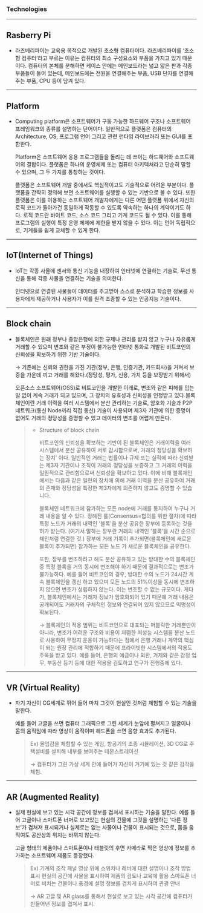 ### Technologies

------

## Rasberry Pi 

- 라즈베리파이는 교육용 목적으로 개발된 초소형 컴퓨터이다.
  라즈베리파이를 ‘초소형 컴퓨터’라고 부르는 이유는 컴퓨터의 최소 구성요소와 
  부품을 가지고 있기 때문이다. 컴퓨터의 본체를 분해하면 케이스 안에는 메인보드라는
  넓고 얇은 판과 각종 부품들이 들어 있는데, 메인보드에는 전원을 연결해주는 부품, 
  USB 단자를 연결해주는 부품, CPU 등이 담겨 있다. 


------

## Platform 

- Computing platform은 소프트웨어가 구동 가능한 하드웨어
  구조나 소프트웨어 프레임워크의 종류를 설명하는 단어이다.
  일반적으로 플랫폼은 컴퓨터의 Architecture, OS, 프로그램 언어
  그리고 관련 런타임 라이브러리 또는 GUI를 포함한다.

  Platform은 소프트웨어 응용 프로그램들을 돌리는 데 쓰이는 
  하드웨어와 소프트웨어의 결합이다. 플랫폼은 하나의 운영체제 또는
  컴퓨터 아키텍쳐라고 단순히 말할 수 있으며, 그 두 가지를 통칭하는 것이다.

  플랫폼은 소프트웨어 개발 중에서도 핵심적이고도 기술적으로 어려운 부분이다. 
  플랫폼을 간략히 정의해 보면 소프트웨어를 실행할 수 있는 기반으로 볼 수 있다. 
  또한 플랫폼은 이를 이용하는 소프트웨어 개발자에게는 다른 어떤 플랫폼 위에서
  자신의 로직 코드가 돌아가건 동일하게 작동할 수 있도록 약속하는 하나의 계약이기도 하다. 
  로직 코드란 바이트 코드, 소스 코드 그리고 기계 코드도 될 수 있다. 
  이를 통해 프로그램의 실행이 특정 운영 체제에 제한을 받지 않을 수 있다. 
  이는 언어 독립적으로, 기계들을 쉽게 교체할 수 있게 한다.



------

## IoT(Internet of Things)

- IoT는 각종 사물에 센서와 통신 기능을 내장하여 인터넷에 연결하는 기술로, 무선 통신을 통해 각종 사물을 연결하는 기술을 의미한다.

  인터넷으로 연결된 사물들이 데이터를 주고받아 스스로 분석하고 학습한 정보를 사용자에게 제공하거나 사용자가 이를 원격 조종할 수 있는 인공지능 기술이다.



------

## Block chain

- 블록체인은 원래 정부나 중앙은행에 의한 규제나 관리를
  받지 않고 누구나 자유롭게 거래할 수 있으며 변조와 같은
  부정이 불가능한 인터넷 통화로 개발된 비트코인의 신뢰성을
  확보하기 위한 기반 기술이다.

  → 기존에는 신뢰와 권한을 가진 기관(정부, 은행, 인증기관, 카드회사)을 
  거쳐서 보증을 가운데 끼고 거래를 해왔다.(정당성, 평가, 신용, 가치 등을
  보장받기 위해서)

  오픈소스 소프트웨어(OSS)로 비트코인을 개발한 이래로,
  변조와 같은 피해를 입는 일 없이 계속 거래가 되고 있으며,
  그 장치의 유효성과 신뢰성을 인정받고 있다.블록체인이란 거래 이력을 여러 시스템에서 분산 관리하는
  기술로, 암호화 기술과 P2P 네트워크(통신 Node끼리 직접 통신)
  기술이 사용되며 제3자 기관에 의한 증명이 없어도 거래의
  정당성을 증명할 수 있고 데이터의 변조를 어렵게 만든다.

  > * Structure of block chain
  >
  >   비트코인의 신뢰성을 확보하는 기반이 된 블록체인은 거래이력을
  >   여러 시스템에서 분산 공유하여 서로 감시함으로써, 거래의 정당성을
  >   확보하는 장치' 이다. 일반적인 거래는 법률이나 규제 또는 실적에 따라
  >   신뢰받는 제3자 기관이나 조직이 거래의 정당성을 보증하고
  >   그 거래의 이력을 일원적으로 관리함으로써 신뢰성을 확보하고 있다.
  >   이에 비해 블록체인에서는 다음과 같은 일련의 장치에 의해 거래 이력을
  >   분산 공유하여 거래의 존재와 정당성을 특정한 제3자에게 의존하지 
  >   않고도 증명할 수 있습니다.
  >
  >   블록체인 네트워크에 참가하는 모든 node에 거래를 통지하여 누구나 거래 
  >   내용을 알 수 있다. 정해진 룰(Consensus=합의를 위한 절차)에 따라 특정 노드가
  >   거래의 내역인 '블록'을 분산 공유한 장부에 등록하는 것을 허가 받는다.
  >   (여기서 말하는 장부란 거래의 내역인 '블록'을 시간 순으로 체인처럼 연결한 것.)
  >   장부에 거래 기록이 추가되면(블록체인에 새로운 블록이 추가되면) 참가하는
  >   모든 노드 가 새로운 블록체인을 공유한다.
  >
  >   또한, 장부를 변조하려고 해도 분산 공유하고 있는 방대한 수의 블록체인 중
  >   특정 블록을 거의 동시에 변조해야 하기 때문에 결과적으로는 변조가 불가능하다.
  >   예를 들어 비트코인의 경우, 방대한 수의 노드가 24시간 계속 블록체인을 갱신
  >   하고 있으며 모든 노드의 51%이상을 동시에 변조하지 않으면 변조가 성립하지 않는다.
  >   이는 변조할 수 없는 규모이다. 
  >   게다가, 블록체인에서는 거래자 정보가 암호화되어 있기 때문에 거래 내용은
  >   공개되어도 거래자의 구체적인 정보와 연결되어 있지 않으므로 익명성이 확보된다.
  >
  >   → 블록체인의 적용 범위는 비트코인으로 대표되는 퍼블릭한 거래뿐만이 아니라,
  >   변조가 어려운 구조와 비용이 저렴한 저성능 시스템을 분산 노드로 사용하여 무정지
  >   운용이 가능하다는 점에서 은행 거래나 계약의 핵심이 되는 원장 관리에 적합하기
  >   때문에 프라이빗한 시스템에서의 적용도 주목을 받고 있다.
  >   예를 들어, 은행의 예금이나 외환, 겨제와 같은 감정 업무, 부동산 등기 등에 대한 
  >   적용을 검토하고 연구가 진행중에 있다.





------

## VR (Virtual Reality)

- 자기 자신이 CG세계로 뛰어 들어 마치 그것이 현실인 것처럼 체험할 수 있는 기술을 말한다.

  예를 들어 고글을 쓰면 컴퓨터 그래픽으로 그린 세계가 눈앞에 펼쳐지고 얼굴이나 몸의 움직임에 따라 영상이 움직이며 헤드폰을 쓰면 음향 효과도 추가된다.

  >  Ex) 몰입감을 체험할 수 있는 게임,
  > 항공기의 조종 시뮬레이션, 
  > 3D CG로 주택설비를 설치해 내부를 보여주는 데몬스트레이션
  >
  >
  >
  > → 컴퓨터가 그린 가상 세계 안에 들어가 자신이 거기에 있는 것 같은 감각을 체험.





------

## AR (Augmented Reality)

* 실제 현실에 보고 있는 시각 공간에 정보를 겹쳐서 표시하는 기술을 말한다. 예를 들어 고글이나 스마트폰 너머로 보고있는 현실의 건물에 그것을 설명하는 '다른 정보'가 겹쳐져 표시되거나 실제로는 없는 사물이나 건물이 표시되는 것으로, 몸을 움직여도 공산상의 위치는 바뀌지 않는다.

  고글 형태의 제품이나 스마트폰이나 태블릿의 후면 카메라로 찍은 영상에 정보를 추가하는 소프트웨어 제품도 등장했다.

  > Ex) 기계의 조작 패널 영상 위에 스위치나 레버에 대한 설명이나 조작 방법 표시
  > 현실의 공간에 사물을 표시하여 제품의 검토나 교육에 활용
  > 스마트폰 너머로 비치는 건물이나 풍경에 설명 정보를 겹치게 표시하여 관광 안내
  >
  >  → AR 고글 및 AR glass를 통해서 현실로 보고 있는 시각 공간에 컴퓨터가 만들어낸 정보를 겹쳐서 표시.